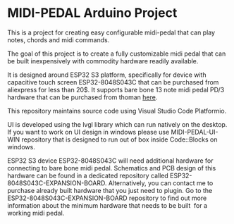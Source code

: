 # MIDI-PEDAL Arduino Project

This is a project for creating easy configurable midi-pedal that can play notes, chords and midi commands.

The goal of this project is to create a fully customizable midi pedal that can be built inexpensively  with commodity hardware readily available. 

It is designed around ESP32 S3 platform,  specifically for device with capacitive touch screen ESP32-8048S043C that can be purchased from aliexpress for less than 20$.
It supports bare bone 13 note midi pedal PD/3 hardware that can be purchased from thoman [here](https://www.thomann.de/gb/doepfer_mbp25_electronic_with_1_pedal.htm).

This repository maintains source code using Visual Studio Code Platformio.

UI is developed using the lvgl library which  can run natively on the desktop.
If you want to work on UI design in windows please use MIDI-PEDAL-UI-WIN repository that is designed to run out of box inside Code::Blocks on windows.

ESP32 S3 device ESP32-8048S043C will need additional hardware for connecting to bare bone midi pedal. 
Schematics and PCB design of this hardware can be found in a dedicated repository called ESP32-8048S043C-EXPANSION-BOARD. 
Alternatively, you can contact me to purchase already built hardware that you just need to plugin. 
Go to the ESP32-8048S043C-EXPANSION-BOARD repository to find out more information about the minimum hardware that needs to be built  for a working midi pedal.

 



